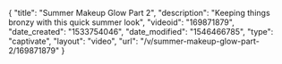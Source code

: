{
    "title": "Summer Makeup Glow Part 2",
    "description": "Keeping things bronzy with this quick summer look",
    "videoid": "169871879",
    "date_created": "1533754046",
    "date_modified": "1546466785",
    "type": "captivate",
    "layout": "video",
    "url": "\/v\/summer-makeup-glow-part-2\/169871879"
}